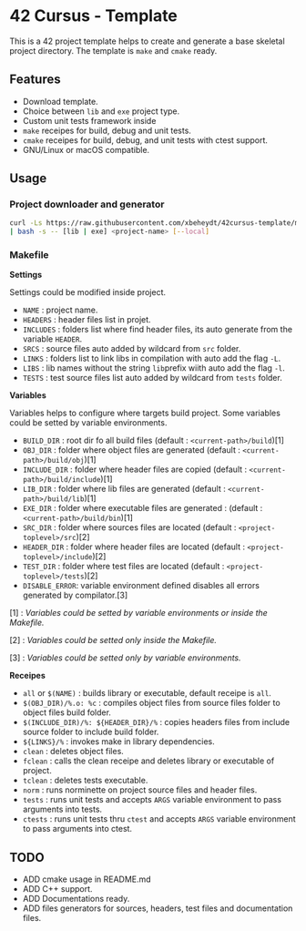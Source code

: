 # 42 Cursus - Template

This is a 42 project template helps to create and generate a base skeletal project directory. The template is `make` and `cmake` ready.

## Features

- Download template.
- Choice between `lib` and `exe` project type.
- Custom unit tests framework inside
- `make` receipes for build, debug and unit tests.
- `cmake` receipes for build, debug, and unit tests with ctest support.
- GNU/Linux or macOS compatible.

## Usage

### Project downloader and generator

```bash
curl -Ls https://raw.githubusercontent.com/xbeheydt/42cursus-template/master/run.sh \ 
| bash -s -- [lib | exe] <project-name> [--local]
```

### Makefile

**Settings**

Settings could be modified inside project.

- `NAME` : project name.
- `HEADERS` : header files list in projet.
- `INCLUDES` : folders list where find header files, its auto generate from the variable `HEADER`.
- `SRCS` : source files auto added by wildcard from `src` folder.
- `LINKS` : folders list to link libs in compilation with auto add the flag `-L`.
- `LIBS` : lib names without the string `lib`prefix wiith auto add the flag `-l`.
- `TESTS` : test source files list auto added by wildcard from `tests` folder.

**Variables**

Variables helps to configure where targets build project. Some variables could be setted by variable environments.

- `BUILD_DIR` : root dir fo all build files (default : `<current-path>/build`)[1]
- `OBJ_DIR` : folder where object files are generated (default : `<current-path>/build/obj`)[1]
- `INCLUDE_DIR` : folder where header files are copied (default : `<current-path>/build/include`)[1]
- `LIB_DIR` : folder where lib files are generated (default : `<current-path>/build/lib`)[1]
- `EXE_DIR` : folder where executable files are generated : (default : `<current-path>/build/bin`)[1]
- `SRC_DIR` : folder where sources files are located (default : `<project-toplevel>/src`)[2]
- `HEADER_DIR` : folder where header files are located (default : `<project-toplevel>/include`)[2]
- `TEST_DIR` : folder where test files are located (default : `<project-toplevel>/tests`)[2]
- `DISABLE_ERROR`: variable environment defined disables all errors generated by compilator.[3]

[1] : _Variables could be setted by variable environments or inside the Makefile._

[2] : _Variables could be setted only inside the Makefile._

[3] : _Variables could be setted only by variable environments._

**Receipes**

- `all` or `$(NAME)` : builds library or executable, default receipe is `all`.
- `$(OBJ_DIR)/%.o: %c` : compiles object files from source files folder to object files build folder.
- `$(INCLUDE_DIR)/%: ${HEADER_DIR}/%` : copies headers files from include source folder to include build folder.
- `${LINKS}/%` : invokes make in library dependencies.
- `clean` : deletes object files.
- `fclean` : calls the clean receipe and deletes library or executable of project.
- `tclean` : deletes tests executable.
- `norm` : runs norminette on project source files and header files.
- `tests` : runs unit tests and accepts `ARGS` variable environment to pass arguments into tests.
- `ctests` : runs unit tests thru `ctest` and accepts `ARGS` variable environment to pass arguments into ctest.

## TODO

- ADD cmake usage in README.md
- ADD C++ support.
- ADD Documentations ready.
- ADD files generators for sources, headers, test files and documentation files.